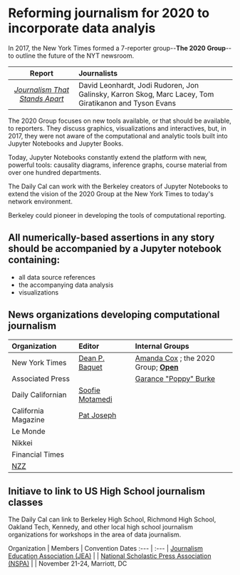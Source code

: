 # Reforming journalism for 2020 to incorporate data analyis

In 2017, the New York Times formed a 7-reporter group--**The 2020 Group**--to outline the future of the NYT newsroom.

| Report | Journalists |
| :---: | :---  |
|[_Journalism That Stands Apart_](https://www.nytimes.com/projects/2020-report/index.html) | David Leonhardt, Jodi Rudoren, Jon Galinsky, Karron Skog, Marc Lacey, Tom Giratikanon and Tyson Evans |

The 2020 Group focuses on new tools available, or that should be available, to reporters. They discuss graphics, visualizations and interactives, but, in 2017, they were not aware of the computational and analytic tools built into Jupyter Notebooks and Jupyter Books.

Today, Jupyter Notebooks constantly extend the platform with new, powerful tools: causality diagrams, inference graphs, course material from over one hundred departments.

The Daily Cal can work with the Berkeley creators of Jupyter Notebooks to extend the vision of the 2020 Group at the New York Times to today's network environment.

Berkeley could pioneer in developing the tools of computational reporting.


## All numerically-based assertions in any story should be accompanied by a Jupyter notebook containing:
- all data source references
- the accompanying data analysis
- visualizations

## News organizations developing computational journalism

Organization | Editor | Internal Groups
 :--- | :--- | :---
New York Times  | [Dean P. Baquet](https://en.wikipedia.org/wiki/Dean_Baquet) | [Amanda Cox](https://www.nytimes.com/2019/02/28/reader-center/data-visualization-editor-amanda-cox.html) ; the 2020 Group; [**Open**](https://open.nytimes.com/)
Associated Press | |[Garance "Poppy" Burke](https://blog.ap.org/announcements/ap-wins-rfk-award-for-immigration-coverage)
Daily Californian  | [Soofie Motamedi](https://www.dailycal.org/2019/04/17/the-daily-californian-elects-soofie-motamedi-as-editor-in-chief-for-2019-20/)  |
California Magazine  | [Pat Joseph](https://alumni.berkeley.edu/about-us) |
Le Monde  |   |
Nikkei |  |
Financial Times|   |
[NZZ](https://www.nzz.ch/)|   |   |


## Initiave to link to US High School journalism classes
The Daily Cal can link to Berkeley High School, Richmond High School, Oakland Tech, Kennedy, and other local high school journalism organizations for workshops in the area of data journalism.

Organization  | Members | Convention Dates
:--- | :--- |
[Journalism Education Association (JEA)](http://jea.org/wp/)  |   |
[National Scholastic Press Association (NSPA)](http://studentpress.org/nspa/) |   |  November 21-24, Marriott, DC
